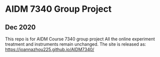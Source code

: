 # AIDM 7340 Group Project
## Dec 2020
This repo is for AIDM Course 7340 group project
All the online experiment treatment and instruments remain unchanged. 
The site is released as: https://joannazhou225.github.io/AIDM7340/
